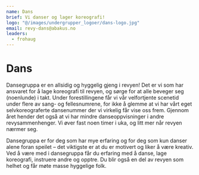```yaml
---
name: Dans
brief: Vi danser og lager koreografi!
logo: "@/images/undergrupper_logoer/dans-logo.jpg"
email: revy-dans@abakus.no
leaders:
  - frohaug
---
```


# Dans

Dansegruppa er en allsidig og hyggelig gjeng i revyen! Det er vi som har ansvaret for å lage koreografi til revyen, og sørge for at alle beveger seg (noenlunde) i takt. Under forestillingene får vi vår velfortjente scenetid under flere av sang- og fellesnumrene, for ikke å glemme at vi har vårt eget selvkoreograferte dansenummer der vi virkelig får vise oss frem. Gjennom året hender det også at vi har mindre danseoppvisninger i andre revysammenhenger. Vi øver fast noen timer i uka, og litt mer når revyen nærmer seg.

Dansegruppa er for deg som har mye erfaring og for deg som kun danser alene foran speilet – det viktigste er at du er motivert og liker å være kreativ. Ved å være med i dansegruppa får du erfaring med å danse, lage koreografi, instruere andre og opptre. Du blir også en del av revyen som helhet og får møte masse hyggelige folk.

